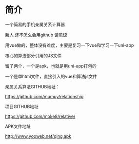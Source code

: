 # 简介
一个简易的手机亲属关系计算器

新人 还不怎么会用github 请见谅

用vue做的，整体没有难度，主要是复习一下vue和学习一下uni-app

核心的算法部分引用的JS文件


留了两个，一个是apk，也就是用uni-app打包的

一个是单html文件，直接引入的vue和算法js文件

亲属关系算法GITHUB地址：

https://github.com/mumuy/relationship

项目GITHUB地址

https://github.com/moke8/relative/

APK文件地址

http://www.yooweb.net/qing.apk
